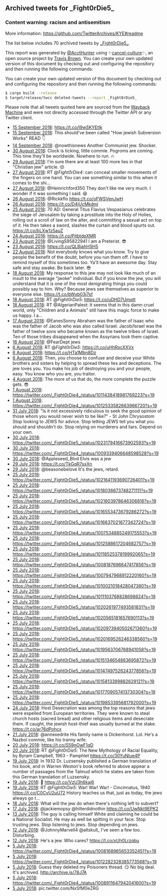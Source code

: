 ## Archived tweets for \_Fight0rDie5\_
### Content warning: racism and antisemitism
More information: https://github.com/TwitterArchives/KYE#readme

The list below includes 70 archived tweets by
[\_Fight0rDie5\_](https://twitter.com/_Fight0rDie5_).



This report was generated by [@AcctHunter](https://twitter.com/accthunter) using ✨[cancel-culture](https://github.com/travisbrown/cancel-culture)✨,
an open source project by [Travis Brown](https://twitter.com/travisbrown). You can create your own
updated version of this document by checking out and configuring the repository and then running
the following commands:

You can create your own updated version of this document by checking out and configuring the
repository and then running the following commands:

```bash
$ cargo build --release
$ target/release/twcc deleted-tweets --report _Fight0rDie5_
```

Please note that all tweets quoted here are sourced from the
[Wayback Machine](https://web.archive.org) and were not directly accessed through the Twitter API or
any Twitter client.

* [15 September 2018](https://web.archive.org/web/20180915130633/https://twitter.com/_Fight0rDie5_/status/1040949996177186818): https://t.co/I9wSKYEtlk
* [15 September 2018](https://web.archive.org/web/20180915043600/https://twitter.com/_Fight0rDie5_/status/1040821512046039042): This should've been called "How jewish Subversion Works"   READ 👇
* [14 September 2018](https://web.archive.org/web/20180914035111/https://twitter.com/_Fight0rDie5_/status/1040447845718020097): @nowthisnews Another Communist jew. Shocker.
* [30 August 2018](https://web.archive.org/web/20180830000329/https://twitter.com/_Fight0rDie5_/status/1034954725135998977): Clock is ticking, little commie. Pogroms are coming. This time they'll be worldwide. Nowhere to run. 🔥
* [29 August 2018](https://web.archive.org/web/20180829072856/https://twitter.com/_Fight0rDie5_/status/1034704438433394688): I'm sure there are at least 100 more lies in that "Christian jew" article. 😒
* [27 August 2018](https://web.archive.org/web/20180827230611/https://twitter.com/_Fight0rDie5_/status/1034215529416810497): RT @_Fight0rDie4_: can conceal smaller movements of the fingers on one hand. You can see something similar to this when it comes to the shi…
* [27 August 2018](https://web.archive.org/web/20180827111858/https://twitter.com/_Fight0rDie5_/status/1034037552498524160): @Heinrichford350 They don't like me very much. I wonder if it was something I said. 😆
* [26 August 2018](https://web.archive.org/web/20180826223722/https://twitter.com/_Fight0rDie5_/status/1033845889603907584): @Rickkflo https://t.co/oFWSVenJwH
* [26 August 2018](https://web.archive.org/web/20180826090855/https://twitter.com/_Fight0rDie5_/status/1033642436483010561): https://t.co/D4jUcMkdmi
* [25 August 2018](https://web.archive.org/web/20180825055141/https://twitter.com/_Fight0rDie5_/status/1033230413211348992): 70 AD: General Titus Flavius Vespasianus celebrates the siege of Jerusalem by taking a prostitute into the Holy of Holies, rolling out a scroll of law on the alter, and committing a sexual act on top of it. He then takes a sword, slashes the curtain and blood spurts out. https://t.co/bLXw1z5auZ
* [24 August 2018](https://web.archive.org/web/20180824070641/https://twitter.com/_Fight0rDie5_/status/1032886899738861569): https://t.co/PitbtdpXMR
* [23 August 2018](https://web.archive.org/web/20180823234150/https://twitter.com/_Fight0rDie5_/status/1032774949545623552): @LivingS95822941 I am a Preterist. 😎
* [23 August 2018](https://web.archive.org/web/20180823083120/https://twitter.com/_Fight0rDie5_/status/1032545814726549504): https://t.co/QLBjahHSH5
* [22 August 2018](https://web.archive.org/web/20180822130652/https://twitter.com/_Fight0rDie5_/status/1032252767082094592): Not everybody knows what you know. Try to give people the benefit of the doubt, before you run them off. I have to remind myself of this sometimes too.   Ya'll have an awesome day. Stay safe and stay awake. Be back later. 😎
* [18 August 2018](https://web.archive.org/web/20180818205109/https://twitter.com/_Fight0rDie5_/status/1030920056371400705): My response to this jew may not look like much of an insult to the average "jwoke" individual. But if you know the jew, you will understand that it is one of the most denigrating things you could possibly say to him. Why? Because jews see themselves as superior to everyone else. https://t.co/bWxb03j7sf
* [18 August 2018](https://web.archive.org/web/20180818042918/https://twitter.com/_Fight0rDie5_/status/1030672965711654912): RT @_Fight0rDie5_: https://t.co/uDHD7Umqtt
* [18 August 2018](https://web.archive.org/web/20180818001143/https://twitter.com/_Fight0rDie5_/status/1030608142764265473): RT @AlgerianPalest: It seems that in this damn cruel world, only "Children and a Animals" still have this magic force to make us happy. I a…
* [17 August 2018](https://web.archive.org/web/20180817122359/https://twitter.com/_Fight0rDie5_/status/1030430035843461121): @EanesSonny Abraham was the father of Isaac who was the father of Jacob who was also called Israel. Jacob/Israel was the father of twelve sons who became known as the twelve tribes of Israel. Ten of those tribes disappeared when the Assyrians took them captive.
* [16 August 2018](https://web.archive.org/web/20180816062245/https://twitter.com/_Fight0rDie5_/status/1029976740595163136): @FearDept jews
* [ 6 August 2018](https://web.archive.org/web/20180806124505/https://twitter.com/_Fight0rDie5_/status/1026449079302344704): RT @_Fight0rDie5_: https://t.co/uHhRxcXXVx
* [ 6 August 2018](https://web.archive.org/web/20180806123846/https://twitter.com/_Fight0rDie5_/status/1026447489669451777): https://t.co/HTa1Mbn8Dz
* [ 6 August 2018](https://web.archive.org/web/20180806024700/https://twitter.com/_Fight0rDie5_/status/1026298566694690816): Then, you choose to confuse and deceive your White brothers and sisters by helping to spread these lies and deceptions. The jew loves you. You make his job of destroying you and your people, easy.   You know who you are, you traitor.
* [ 4 August 2018](https://web.archive.org/web/20180804015158/https://twitter.com/_Fight0rDie5_/status/1025559941376077824): The more of us that do, the more complete the puzzle gets. 😎
* [ 1 August 2018](https://web.archive.org/web/20180913042012/https://twitter.com/_Fight0rDie5_/status/1014737574559125504): https://twitter.com/_Fight0rDie4_/status/1011438418981769223?s=19
* [ 1 August 2018](https://web.archive.org/web/20180913042012/https://twitter.com/_Fight0rDie5_/status/1014737574559125504): https://twitter.com/_Fight0rDie4_/status/1012533582663966720?s=19
* [31 July 2018](https://web.archive.org/web/20180731061408/https://twitter.com/_Fight0rDie5_/status/1024176366319804416): "Is it not excessively ridiculous to seek the good opinion of those whom you would never wish to be like?" - St John Chrysostom  Stop looking to JEWS for advice. Stop letting JEWS tell you what you should and shouldn't do. Stop relying on murderers and liars.  Depend on your own.
* [30 July 2018](https://web.archive.org/web/20180913042012/https://twitter.com/_Fight0rDie5_/status/1014737574559125504): https://twitter.com/_Fight0rDie5_/status/1023179416673902593?s=19
* [30 July 2018](https://web.archive.org/web/20180913042012/https://twitter.com/_Fight0rDie5_/status/1014737574559125504): https://twitter.com/_Fight0rDie4_/status/1009339406648598528?s=19
* [30 July 2018](https://web.archive.org/web/20180730033429/https://twitter.com/_Fight0rDie5_/status/1023773801191010306): @Appleseed_Blvd Elvis was a jew
* [29 July 2018](https://web.archive.org/web/20180729094559/https://twitter.com/_Fight0rDie5_/status/1023504904365776901): https://t.co/TkGqR7sxXn
* [29 July 2018](https://web.archive.org/web/20180729055742/https://twitter.com/_Fight0rDie5_/status/1023447454992281600): @beasonebelove It's the jews, retard.
* [25 July 2018](https://web.archive.org/web/20180913042012/https://twitter.com/_Fight0rDie5_/status/1014737574559125504): https://twitter.com/_Fight0rDie5_/status/1021641193690726401?s=19
* [25 July 2018](https://web.archive.org/web/20180913042012/https://twitter.com/_Fight0rDie5_/status/1014737574559125504): https://twitter.com/_Fight0rDie5_/status/1018036673748271111?s=19
* [25 July 2018](https://web.archive.org/web/20180913042012/https://twitter.com/_Fight0rDie5_/status/1014737574559125504): https://twitter.com/_Fight0rDie5_/status/1021603978646306816?s=19
* [25 July 2018](https://web.archive.org/web/20180913042012/https://twitter.com/_Fight0rDie5_/status/1014737574559125504): https://twitter.com/_Fight0rDie5_/status/1016553473679286272?s=19
* [25 July 2018](https://web.archive.org/web/20180913042012/https://twitter.com/_Fight0rDie5_/status/1014737574559125504): https://twitter.com/_Fight0rDie5_/status/1016637021677342724?s=19
* [25 July 2018](https://web.archive.org/web/20180913042012/https://twitter.com/_Fight0rDie5_/status/1014737574559125504): https://twitter.com/_Fight0rDie4_/status/1007534885249175553?s=19
* [25 July 2018](https://web.archive.org/web/20180913042012/https://twitter.com/_Fight0rDie5_/status/1014737574559125504): https://twitter.com/_Fight0rDie4_/status/1012588617204682757?s=19
* [25 July 2018](https://web.archive.org/web/20180913042012/https://twitter.com/_Fight0rDie5_/status/1014737574559125504): https://twitter.com/_Fight0rDie4_/status/1011852537819992065?s=19
* [25 July 2018](https://web.archive.org/web/20180913042012/https://twitter.com/_Fight0rDie5_/status/1014737574559125504): https://twitter.com/_Fight0rDie4_/status/1008187696647417856?s=19
* [25 July 2018](https://web.archive.org/web/20180913042012/https://twitter.com/_Fight0rDie5_/status/1014737574559125504): https://twitter.com/_Fight0rDie4_/status/1007947968912220160?s=19
* [25 July 2018](https://web.archive.org/web/20180913042012/https://twitter.com/_Fight0rDie5_/status/1014737574559125504): https://twitter.com/_Fight0rDie4_/status/1010021018428047360?s=19
* [25 July 2018](https://web.archive.org/web/20180913042012/https://twitter.com/_Fight0rDie5_/status/1014737574559125504): https://twitter.com/_Fight0rDie4_/status/1011103768828698624?s=19
* [25 July 2018](https://web.archive.org/web/20180913042012/https://twitter.com/_Fight0rDie5_/status/1014737574559125504): https://twitter.com/_Fight0rDie5_/status/1020261977493581831?s=19
* [25 July 2018](https://web.archive.org/web/20180913042012/https://twitter.com/_Fight0rDie5_/status/1014737574559125504): https://twitter.com/_Fight0rDie5_/status/1020565181657690113?s=19
* [25 July 2018](https://web.archive.org/web/20180913042012/https://twitter.com/_Fight0rDie5_/status/1014737574559125504): https://twitter.com/_Fight0rDie5_/status/1020973940502671360?s=19
* [25 July 2018](https://web.archive.org/web/20180913042012/https://twitter.com/_Fight0rDie5_/status/1014737574559125504): https://twitter.com/_Fight0rDie5_/status/1020169526246338560?s=19
* [25 July 2018](https://web.archive.org/web/20180913042012/https://twitter.com/_Fight0rDie5_/status/1014737574559125504): https://twitter.com/_Fight0rDie5_/status/1019563706768941058?s=19
* [25 July 2018](https://web.archive.org/web/20180913042012/https://twitter.com/_Fight0rDie5_/status/1014737574559125504): https://twitter.com/_Fight0rDie5_/status/1015134654863695872?s=19
* [25 July 2018](https://web.archive.org/web/20180913042012/https://twitter.com/_Fight0rDie5_/status/1014737574559125504): https://twitter.com/_Fight0rDie5_/status/1014749752624377856?s=19
* [25 July 2018](https://web.archive.org/web/20180913042012/https://twitter.com/_Fight0rDie5_/status/1014737574559125504): https://twitter.com/_Fight0rDie5_/status/1015813399882629121?s=19
* [25 July 2018](https://web.archive.org/web/20180913042012/https://twitter.com/_Fight0rDie5_/status/1014737574559125504): https://twitter.com/_Fight0rDie5_/status/1017709057413730304?s=19
* [25 July 2018](https://web.archive.org/web/20180913042012/https://twitter.com/_Fight0rDie5_/status/1014737574559125504): https://twitter.com/_Fight0rDie5_/status/1019853395681792000?s=19
* [24 July 2018](https://web.archive.org/web/20180724041045/https://twitter.com/_Fight0rDie5_/status/1021608600832278529): Host Desecration was among the top reasons that jews were expelled from European territories. They were known to steal church hosts (sacred bread) and other religious items and desecrate them. If caught, the jewish host-thief was usually burned at the stake. https://t.co/ar76dPohcx
* [21 July 2018](https://web.archive.org/web/20180721220219/https://twitter.com/_Fight0rDie5_/status/1020791105816793094): @annexedrite His family name is Dickenhorst. Lol. He's a Nazbol commie, like his tranny wife.
* [20 July 2018](https://web.archive.org/web/20180720081040/https://twitter.com/_Fight0rDie5_/status/1020219426380099584): https://t.co/S59nOwF1qD
* [20 July 2018](https://web.archive.org/web/20180720021835/https://twitter.com/_Fight0rDie5_/status/1020130821703979009): RT @_Fight0rDie5_: The New Mythology of Racial Equality, by Byram Campbell, 1963 - Pamphlet https://t.co/30YuNlue4P
* [19 July 2018](https://web.archive.org/web/20180719092102/https://twitter.com/_Fight0rDie5_/status/1019874746849210368): In 1932 Dr. Luzsensky published a German translation of his book, and in Warren Weston's book referred to above appear a number of passages from the Talmud which he states are taken from this German translation of Luzsensky.
* [19 July 2018](https://web.archive.org/web/20180719055253/https://twitter.com/_Fight0rDie5_/status/1019822364169785344): 🤔 https://t.co/VzU3h6kaj6
* [19 July 2018](https://web.archive.org/web/20180719030938/https://twitter.com/_Fight0rDie5_/status/1019781280966283264): RT @_Fight0rDie5_: War! War! War! - Cincinnatus, 1940 https://t.co/C0CvU2uU72  History teaches us that, just as today, the jews always go t…
* [18 July 2018](https://web.archive.org/web/20180718230308/https://twitter.com/_Fight0rDie5_/status/1019719247231115264): What will the jew do when there's nothing left to subvert?
* [17 July 2018](https://web.archive.org/web/20180717130619/https://twitter.com/_Fight0rDie5_/status/1019206665533575168): @jackiemopsy @hilterdidnothin  https://t.co/UwNkt9EPK2
* [13 July 2018](https://web.archive.org/web/20180713205524/https://twitter.com/_Fight0rDie5_/status/1017875162765635584): The guy is calling himself White and claiming he could be a National Socialist. He may as well be spitting in your face. Stop trusting jews. Stop listening to jews. Stop depending on jews.
* [12 July 2018](https://web.archive.org/web/20180712113418/https://twitter.com/_Fight0rDie5_/status/1017371569436479489): @JohnnyMarvell4 @altskull_ I've seen a few too. Disturbing.
* [12 July 2018](https://web.archive.org/web/20180712031509/https://twitter.com/_Fight0rDie5_/status/1017245954230177793): He's a jew. Who cares? https://t.co/xUh0Lrzqbu
* [ 5 July 2018](https://web.archive.org/web/20180913042012/https://twitter.com/_Fight0rDie5_/status/1014737574559125504): https://twitter.com/_Fight0rDie4_/status/1008168965653352451?s=19
* [ 5 July 2018](https://web.archive.org/web/20180913042012/https://twitter.com/_Fight0rDie5_/status/1014737574559125504): https://twitter.com/_Fight0rDie4_/status/1012282328385773568?s=19
* [ 5 July 2018](https://web.archive.org/web/20180913042012/https://twitter.com/_Fight0rDie5_/status/1014737574559125504): Guess they deleted my Poisoners thread. 😏   No big deal. It's archived. http://archive.is/78J7A
* [ 5 July 2018](https://web.archive.org/web/20180913042012/https://twitter.com/_Fight0rDie5_/status/1014737574559125504): https://twitter.com/_Fight0rDie4_/status/1008911647942041600?s=19
* [ 5 July 2018](https://web.archive.org/web/20180913042012/https://twitter.com/_Fight0rDie5_/status/1014737574559125504): pic.twitter.com/NxSfM0eZRG
